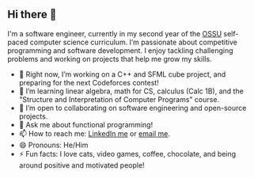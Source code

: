 <!--
**edcedcedcedc/edcedcedcedc** is a ✨ _special_ ✨ repository because its `README.md` (this file) appears on your GitHub profile.

Here are some ideas to get you started:

- 🔭 I’m currently working on ...
- 🌱 I’m currently learning ...
- 👯 I’m looking to collaborate on ...
- 🤔 I’m looking for help with ...
- 💬 Ask me about ...
- 📫 How to reach me: ...
- 😄 Pronouns: ...
- ⚡ Fun fact: ...
-->

## Hi there 👋  
I'm a software engineer, currently in my second year of the [OSSU](https://github.com/edcedcedcedc/computer-science-curriculum-ossu) self-paced computer science curriculum. I’m passionate about competitive programming and software development. I enjoy tackling challenging problems and working on projects that help me grow my skills.

- 🔭 Right now, I’m working on a C++ and SFML cube project, and preparing for the next Codeforces contest!
- 🌱 I’m learning linear algebra, math for CS, calculus (Calc 1B), and the "Structure and Interpretation of Computer Programs" course.
- 👯 I’m open to collaborating on software engineering and open-source projects.
- 💬 Ask me about functional programming!
- 📫 How to reach me: [LinkedIn me](https://www.linkedin.com/in/androranogajec/) or [email me](mailto:ranogaet@gmail.com).
- 😄 Pronouns: He/Him
- ⚡ Fun facts: I love cats, video games, coffee, chocolate, and being around positive and motivated people!


